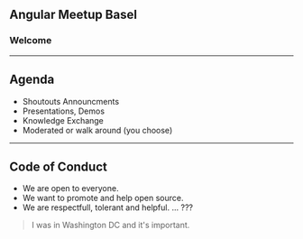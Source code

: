 ## Angular Meetup Basel

### Welcome

----

## Agenda

* Shoutouts Announcments
* Presentations, Demos
* Knowledge Exchange
 * Moderated or walk around (you choose)

----

## Code of Conduct

* We are open to everyone.
* We want to promote and help open source.
* We are respectfull, tolerant and helpful.
... ???

> I was in Washington DC and it's important.